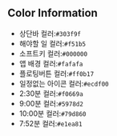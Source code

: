 ## Color Information

- 상단바 컬러:`#303f9f`
- 해야할 일 컬러:`#f51b5`
- 소프트키 컬러:`#000000`
- 앱 배경 컬러:`#fafafa`
- 플로팅버튼 컬러:`#ff0b17`
- 일정없는 아이콘 컬러:`#ecdf00`
- 2:30분 컬러:`#f0669a`
- 9:00분 컬러:`#5978d2`
- 10:00분 컬러:`#79d860`
- 7:52분 컬러:`#e1ea81`
